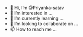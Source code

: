 - 👋 Hi, I’m @Priyanka-satav
- 👀 I’m interested in ...
- 🌱 I’m currently learning ...
- 💞️ I’m looking to collaborate on ...
- 📫 How to reach me ...

<!---
Priyanka-satav/Priyanka-satav is a ✨ special ✨ repository because its `README.md` (this file) appears on your GitHub profile.
You can click the Preview link to take a look at your changes.
--->
